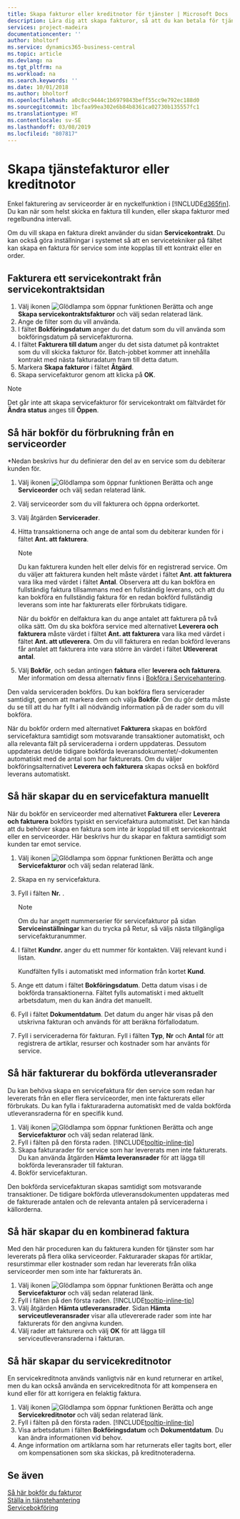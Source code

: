 ```yaml
---
title: Skapa fakturor eller kreditnotor för tjänster | Microsoft Docs
description: Lära dig att skapa fakturor, så att du kan betala för tjänsten.
services: project-madeira
documentationcenter: ''
author: bholtorf
ms.service: dynamics365-business-central
ms.topic: article
ms.devlang: na
ms.tgt_pltfrm: na
ms.workload: na
ms.search.keywords: ''
ms.date: 10/01/2018
ms.author: bholtorf
ms.openlocfilehash: a0c8cc9444c1b6979843beff55cc9e792ec188d0
ms.sourcegitcommit: 1bcfaa99ea302e6b84b8361ca02730b135557fc1
ms.translationtype: HT
ms.contentlocale: sv-SE
ms.lasthandoff: 03/08/2019
ms.locfileid: "807817"
---
```

# <a name="create-service-invoices-or-credit-memos"></a>Skapa tjänstefakturor eller kreditnotor
Enkel fakturering av serviceorder är en nyckelfunktion i [!INCLUDE[d365fin](includes/d365fin_md.md)]. Du kan när som helst skicka en faktura till kunden, eller skapa fakturor med regelbundna intervall.  
  
Om du vill skapa en faktura direkt använder du sidan **Servicekontrakt**. Du kan också göra inställningar i systemet så att en servicetekniker på fältet kan skapa en faktura för service som inte kopplas till ett kontrakt eller en order.  

## <a name="to-invoice-a-service-contract-from-the-service-contract-page"></a>Fakturera ett servicekontrakt från servicekontraktsidan   
1. Välj ikonen ![Glödlampa som öppnar funktionen Berätta](media/ui-search/search_small.png "Berätta vad du vill göra") och ange **Skapa servicekontraktsfakturor** och välj sedan relaterad länk.  
2. Ange de filter som du vill använda.  
3. I fältet **Bokföringsdatum** anger du det datum som du vill använda som bokföringsdatum på servicefakturorna.  
4. I fältet **Fakturera till datum** anger du det sista datumet på kontraktet som du vill skicka fakturor för. Batch-jobbet kommer att innehålla kontrakt med nästa fakturadatum fram till detta datum.  
5. Markera **Skapa fakturor** i fältet **Åtgärd**.  
6. Skapa servicefakturor genom att klicka på **OK**.  
  
  > [!NOTE]  
  >  Det går inte att skapa servicefakturor för servicekontrakt om fältvärdet för **Ändra status** anges till **Öppen**.  
  
## <a name="to-post-an-invoice-from-a-service-order"></a>Så här bokför du förbrukning från en serviceorder  
*Nedan beskrivs hur du definierar den del av en service som du debiterar kunden för.  

1. Välj ikonen ![Glödlampa som öppnar funktionen Berätta](media/ui-search/search_small.png "Berätta vad du vill göra") och ange **Serviceorder** och välj sedan relaterad länk.  
2. Välj serviceorder som du vill fakturera och öppna orderkortet.  
3. Välj åtgärden **Servicerader**.  
4. Hitta transaktionerna och ange de antal som du debiterar kunden för i fältet **Ant. att fakturera**.  
  
   > [!NOTE]  
   >  Du kan fakturera kunden helt eller delvis för en registrerad service. Om du väljer att fakturera kunden helt måste värdet i fältet **Ant. att fakturera** vara lika med värdet i fältet **Antal**. Observera att du kan bokföra en fullständig faktura tillsammans med en fullständig leverans, och att du kan bokföra en fullständig faktura för en redan bokförd fullständig leverans som inte har fakturerats eller förbrukats tidigare.  
   >   
   >  När du bokför en delfaktura kan du ange antalet att fakturera på två olika sätt. Om du ska bokföra service med alternativet **Leverera och fakturera** måste värdet i fältet **Ant. att fakturera** vara lika med värdet i fältet  **Ant. att utleverera**. Om du vill fakturera en redan bokförd leverans får antalet att fakturera inte vara större än värdet i fältet **Utlevererat antal**.  
  
5. Välj **Bokför**, och sedan antingen **faktura** eller **leverera och fakturera**. Mer information om dessa alternativ finns i [Bokföra i Servicehantering](service-service-posting.md).  
  
 Den valda serviceraden bokförs. Du kan bokföra flera servicerader samtidigt, genom att markera dem och välja **Bokför**. Om du gör detta måste du se till att du har fyllt i all nödvändig information på de rader som du vill bokföra.  
  
 När du bokför ordern med alternativet **Fakturera** skapas en bokförd servicefaktura samtidigt som motsvarande transaktioner automatiskt, och alla relevanta fält på serviceraderna i ordern uppdateras. Dessutom uppdateras det/de tidigare bokförda leveransdokumentet/-dokumenten automatiskt med de antal som har fakturerats. Om du väljer bokföringsalternativet **Leverera och fakturera** skapas också en bokförd leverans automatiskt.

## <a name="to-create-a-service-invoice-manually"></a>Så här skapar du en servicefaktura manuellt  
När du bokför en serviceorder med alternativet **Fakturera** eller **Leverera och fakturera** bokförs typiskt en servicefaktura automatiskt. Det kan hända att du behöver skapa en faktura som inte är kopplad till ett servicekontrakt eller en serviceorder. Här beskrivs hur du skapar en faktura samtidigt som kunden tar emot service.  

1. Välj ikonen ![Glödlampa som öppnar funktionen Berätta](media/ui-search/search_small.png "Berätta vad du vill göra") och ange **Servicefakturor** och välj sedan relaterad länk.  
2. Skapa en ny servicefaktura.  
3. Fyll i fälten **Nr.** .  
  
    > [!NOTE]  
    >  Om du har angett nummerserier för servicefakturor på sidan **Serviceinställningar** kan du trycka på Retur, så väljs nästa tillgängliga servicefakturanummer.  
  
4. I fältet **Kundnr.** anger du ett nummer för kontakten. Välj relevant kund i listan.  
  
    Kundfälten fylls i automatiskt med information från kortet **Kund**.  
  
5. Ange ett datum i fältet **Bokföringsdatum**. Detta datum visas i de bokförda transaktionerna. Fältet fylls automatiskt i med aktuellt arbetsdatum, men du kan ändra det manuellt.  
6. Fyll i fältet **Dokumentdatum**. Det datum du anger här visas på den utskrivna fakturan och används för att beräkna förfallodatum.  
7. Fyll i serviceraderna för fakturan. Fyll i fälten **Typ**, **Nr** och **Antal** för att registrera de artiklar, resurser och kostnader som har använts för service. 

## <a name="to-invoice-posted-shipment-lines"></a>Så här fakturerar du bokförda utleveransrader  
Du kan behöva skapa en servicefaktura för den service som redan har levererats från en eller flera serviceorder, men inte fakturerats eller förbrukats. Du kan fylla i fakturaraderna automatiskt med de valda bokförda utleveransraderna för en specifik kund.  

1. Välj ikonen ![Glödlampa som öppnar funktionen Berätta](media/ui-search/search_small.png "Berätta vad du vill göra") och ange **Servicefakturor** och välj sedan relaterad länk.  
2. Fyll i fälten på den första raden. [!INCLUDE[tooltip-inline-tip](includes/tooltip-inline-tip_md.md)] 
3. Skapa fakturarader för service som har levererats men inte fakturerats. Du kan använda åtgärden **Hämta leveransrader** för att lägga till bokförda leveransrader till fakturan.  
4. Bokför servicefakturan.  
  
 Den bokförda servicefakturan skapas samtidigt som motsvarande transaktioner. De tidigare bokförda utleveransdokumenten uppdateras med de fakturerade antalen och de relevanta antalen på serviceraderna i källorderna.  

## <a name="to-create-a-combined-invoice"></a>Så här skapar du en kombinerad faktura  
Med den här proceduren kan du fakturera kunden för tjänster som har levererats på flera olika serviceorder. Fakturarader skapas för artiklar, resurstimmar eller kostnader som redan har levererats från olika serviceorder men som inte har fakturerats än.  

1. Välj ikonen ![Glödlampa som öppnar funktionen Berätta](media/ui-search/search_small.png "Berätta vad du vill göra") och ange **Servicefakturor** och välj sedan relaterad länk.  
2. Fyll i fälten på den första raden. [!INCLUDE[tooltip-inline-tip](includes/tooltip-inline-tip_md.md)]  
3. Välj åtgärden **Hämta utleveransrader**. Sidan **Hämta serviceutleveransrader** visar alla utlevererade rader som inte har fakturerats för den angivna kunden.  
4. Välj rader att fakturera och välj **OK** för att lägga till serviceutleveransraderna i fakturan.  

## <a name="to-create-a-service-credit-memo"></a>Så här skapar du servicekreditnotor  
En servicekreditnota används vanligtvis när en kund returnerar en artikel, men du kan också använda en servicekreditnota för att kompensera en kund eller för att korrigera en felaktig faktura.  

1. Välj ikonen ![Glödlampa som öppnar funktionen Berätta](media/ui-search/search_small.png "Berätta vad du vill göra") och ange **Servicekreditnotor** och välj sedan relaterad länk.  
2. Fyll i fälten på den första raden. [!INCLUDE[tooltip-inline-tip](includes/tooltip-inline-tip_md.md)]
3. Visa arbetsdatum i fälten **Bokföringsdatum** och **Dokumentdatum**. Du kan ändra informationen vid behov.    
4. Ange information om artiklarna som har returnerats eller tagits bort, eller om kompensationen som ska skickas, på kreditnoteraderna.  

## <a name="see-also"></a>Se även
[Så här bokför du fakturor](service-how-to-post-service-orders.md)  
[Ställa in tjänstehantering](service-setup-service.md)  
[Servicebokföring](service-service-posting.md)  

